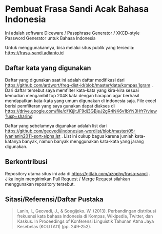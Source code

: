 Pembuat Frasa Sandi Acak Bahasa Indonesia
===========================================

Ini adalah software Diceware / Passphrase Generator / XKCD-style Password Generator untuk Bahasa Indonesia

Untuk menggunakannya, bisa melalui situs publik yang tersedia: https://frasa-sandi.adianto.id

## Daftar kata yang digunakan
Daftar yang digunakan saat ini adalah daftar modifikasi dari https://github.com/ardwort/freq-dist-id/blob/master/data/kompas.1gram . Dari daftar tersebut saya memfilter kata-kata yang kira-kira sesuai kemudian mengambil top 2048 kata dengan harapan agar berhasil mendapatkan kata-kata yang umum digunakan di indonesia saja. File excel berisi pemfilteran yang saya gunakan dapat diakses di https://drive.google.com/file/d/1QjitJF9dj3GBjeJ2gR4NK6v1bYN3Hfr7/view?usp=sharing

Daftar yang sebelumnya digunakan adalah list dari https://github.com/geovedi/indonesian-wordlist/blob/master/05-ivanlanin2011-sort-alpha.lst . List ini cukup bagus karena jumlah kata-katanya banyak, namun banyak menggunakan kata-kata yang jarang digunakan.

## Berkontribusi

Repository utama situs ini ada di https://gitlab.com/azophy/frasa-sandi . Jika ingin mengirimkan Pull Request / Merge Request silahkan menggunakan repository tersebut.

## Sitasi/Referensi/Daftar Pustaka

> Lanin, I., Geovedi, J., & Soegijoko. W. (2013). Perbandingan distribusi frekuensi kata bahasa Indonesia di Kompas, Wikipedia, Twitter, dan Kaskus. In Proceedings of Konferensi Linguistik Tahunan Atma Jaya Kesebelas (KOLITA11) (pp. 249-252).
